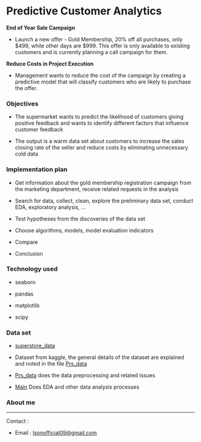 # Predictive Customer Analytics

**End of Year Sale Campaign**

- Launch a new offer - Gold Membership, 20% off all purchases, only $499, while other days are $999. This offer is only available to existing customers and is currently planning a call campaign for them.

**Reduce Costs in Project Execution**

- Management wants to reduce the cost of the campaign by creating a predictive model that will classify customers who are likely to purchase the offer.

### Objectives

- The supermarket wants to predict the likelihood of customers giving positive feedback and wants to identify different factors that influence customer feedback

- The output is a warm data set about customers to increase the sales closing rate of the seller and reduce costs by eliminating unnecessary cold data

### Implementation plan

- Get information about the gold membership registration campaign from the marketing department, receive related requests in the analysis

- Search for data, collect, clean, explore the preliminary data set, conduct EDA, exploratory analysis, ...

- Test hypotheses from the discoveries of the data set

- Choose algorithms, models, model evaluation indicators

- Compare

- Conclusion

### Technology used

- seaborn

- pandas

- matplotlib

- scipy

### Data set

- [superstore_data](superstore_data.csv)

- Dataset from kaggle, the general details of the dataset are explained and noted in the file [Prs_data](Prs_data.ipynb)

- [Prs_data](Prs_data.ipynb) does the data preprocessing and related issues

- [Main](Main.ipynb) Does EDA and other data analysis processes

### About me

---

Contact :

- Email : lsonofficial09@gmail.com
